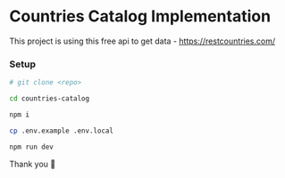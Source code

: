 # Countries Catalog Implementation

This project is using this free api to get data - https://restcountries.com/

### Setup

```sh
# git clone <repo>

cd countries-catalog

npm i

cp .env.example .env.local

npm run dev
```

Thank you 🥳
